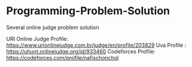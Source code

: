 # Programming-Problem-Solution
Several online judge problem solution

URI Online Judge Profile: https://www.urionlinejudge.com.br/judge/en/profile/203829
Uva Profile : https://uhunt.onlinejudge.org/id/933460
Codeforces Profile: https://codeforces.com/profile/nafischonchol
